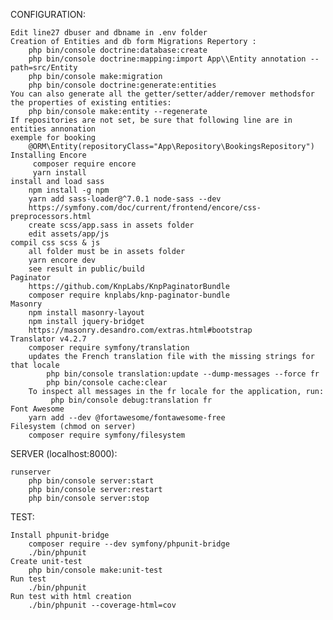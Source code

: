 CONFIGURATION:

    Edit line27 dbuser and dbname in .env folder
    Creation of Entities and db form Migrations Repertory :
        php bin/console doctrine:database:create 
        php bin/console doctrine:mapping:import App\\Entity annotation --path=src/Entity
        php bin/console make:migration
        php bin/console doctrine:generate:entities
    You can also generate all the getter/setter/adder/remover methodsfor the properties of existing entities: 
        php bin/console make:entity --regenerate
    If repositories are not set, be sure that following line are in entities annonation
    exemple for booking
        @ORM\Entity(repositoryClass="App\Repository\BookingsRepository")
    Installing Encore
         composer require encore
         yarn install
    install and load sass
        npm install -g npm 
        yarn add sass-loader@^7.0.1 node-sass --dev
        https://symfony.com/doc/current/frontend/encore/css-preprocessors.html
        create scss/app.sass in assets folder
        edit assets/app/js
    compil css scss & js
        all folder must be in assets folder
        yarn encore dev
        see result in public/build
    Paginator
        https://github.com/KnpLabs/KnpPaginatorBundle
        composer require knplabs/knp-paginator-bundle
    Masonry
        npm install masonry-layout
        npm install jquery-bridget
        https://masonry.desandro.com/extras.html#bootstrap
    Translator v4.2.7
        composer require symfony/translation
        updates the French translation file with the missing strings for that locale
            php bin/console translation:update --dump-messages --force fr
            php bin/console cache:clear
        To inspect all messages in the fr locale for the application, run:
             php bin/console debug:translation fr
    Font Awesome
        yarn add --dev @fortawesome/fontawesome-free
    Filesystem (chmod on server)
        composer require symfony/filesystem

SERVER (localhost:8000):

    runserver
        php bin/console server:start
        php bin/console server:restart
        php bin/console server:stop

TEST:

    Install phpunit-bridge
        composer require --dev symfony/phpunit-bridge
        ./bin/phpunit
    Create unit-test
        php bin/console make:unit-test
    Run test
        ./bin/phpunit
    Run test with html creation 
        ./bin/phpunit --coverage-html=cov
